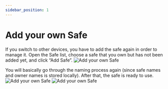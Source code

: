```yaml
---
sidebar_position: 1
---
```


# Add your own Safe
If you switch to other devices, you have to add the safe again in order to manage it. Open the Safe list, choose a safe that you own but has not been added yet, and click “Add Safe”.
![Add your own Safe](/img/pyxis-safe/add_own_safe_1.png)

You will basically go through the naming process again (since safe names and owner names is stored locally). After that, the safe is ready to use.
![Add your own Safe](/img/pyxis-safe/add_own_safe_2.png)
![Add your own Safe](/img/pyxis-safe/add_own_safe_3.png)
